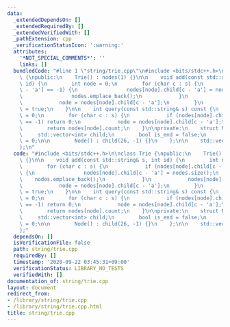 ```yaml
---
data:
  _extendedDependsOn: []
  _extendedRequiredBy: []
  _extendedVerifiedWith: []
  _pathExtension: cpp
  _verificationStatusIcon: ':warning:'
  attributes:
    '*NOT_SPECIAL_COMMENTS*': ''
    links: []
  bundledCode: "#line 1 \"string/trie.cpp\"\n#include <bits/stdc++.h>\n\nclass Trie\
    \ {\npublic:\n    Trie() : nodes(1) {}\n\n    void add(const std::string& s, int\
    \ id) {\n        int node = 0;\n        for (char c : s) {\n            if (nodes[node].child[c\
    \ - 'a'] == -1) {\n                nodes[node].child[c - 'a'] = nodes.size();\n\
    \                nodes.emplace_back();\n            }\n            nodes[node].count++;\n\
    \            node = nodes[node].child[c - 'a'];\n        }\n        nodes[node].is_end\
    \ = true;\n    }\n\n    int query(const std::string& s) const {\n        int node\
    \ = 0;\n        for (char c : s) {\n            if (nodes[node].child[c - 'a']\
    \ == -1) return 0;\n            node = nodes[node].child[c - 'a'];\n        }\n\
    \        return nodes[node].count;\n    }\n\nprivate:\n    struct Node {\n   \
    \     std::vector<int> child;\n        bool is_end = false;\n        int count\
    \ = 0;\n\n        Node() : child(26, -1) {}\n    };\n\n    std::vector<Node> nodes;\n\
    };\n"
  code: "#include <bits/stdc++.h>\n\nclass Trie {\npublic:\n    Trie() : nodes(1)\
    \ {}\n\n    void add(const std::string& s, int id) {\n        int node = 0;\n\
    \        for (char c : s) {\n            if (nodes[node].child[c - 'a'] == -1)\
    \ {\n                nodes[node].child[c - 'a'] = nodes.size();\n            \
    \    nodes.emplace_back();\n            }\n            nodes[node].count++;\n\
    \            node = nodes[node].child[c - 'a'];\n        }\n        nodes[node].is_end\
    \ = true;\n    }\n\n    int query(const std::string& s) const {\n        int node\
    \ = 0;\n        for (char c : s) {\n            if (nodes[node].child[c - 'a']\
    \ == -1) return 0;\n            node = nodes[node].child[c - 'a'];\n        }\n\
    \        return nodes[node].count;\n    }\n\nprivate:\n    struct Node {\n   \
    \     std::vector<int> child;\n        bool is_end = false;\n        int count\
    \ = 0;\n\n        Node() : child(26, -1) {}\n    };\n\n    std::vector<Node> nodes;\n\
    };"
  dependsOn: []
  isVerificationFile: false
  path: string/trie.cpp
  requiredBy: []
  timestamp: '2020-09-22 03:45:31+09:00'
  verificationStatus: LIBRARY_NO_TESTS
  verifiedWith: []
documentation_of: string/trie.cpp
layout: document
redirect_from:
- /library/string/trie.cpp
- /library/string/trie.cpp.html
title: string/trie.cpp
---
```

